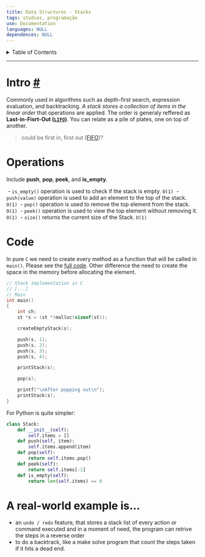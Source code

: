 ```yaml
---
title: Data Structures - Stacks
tags: studies, programação
use: Documentation
languages: NULL
dependences: NULL
---
```


<details> <summary>Table of Contents</summary>

- [Intro #](#intro-)
- [Operations](#operations)
- [Code](#code)
- [A **real-world** example is...](#a-real-world-example-is)

</details>

---

# Intro [#](https://www.techtarget.com/whatis/definition/stack)

Commonly used in algorithms such as depth-first search, expression evaluation, and backtracking. *A stack stores a collection of items in the linear order* that operations are applied. The order is generaly reffered as **Last-in-Fisrt-Out ([`LIFO`](lifo_fifo.md))**. You can relate as a pile of plates, one on top of another.
> could be first in, first out ([FIFO](https://www.techtarget.com/whatis/definition/FIFO-first-in-first-out))?

# Operations

Include **push**, **pop**, **peek**, and **is_empty**.

 - `is_empty()` operation is used to check if the stack is empty. `O(1)`
 - `push(value)` operation is used to add an element to the top of the stack. `O(1)`
 - `pop()` operation is used to remove the top element from the stack. `O(1)`
 - `peek()` operation is used to view the top element without removing it. `O(1)`
 - `size()` returns the current size of the Stack. `O(1)`

# Code

In pure `C` we need to create every method as a function that will be called in `main()`. Please see the [full code](stack_implementation.c).
Other difference the need to create the space in the memory before allocating the element.

```c
// Stack implementation in C
// [...]
// Main
int	main()
{
	int ch;
	st *s = (st *)malloc(sizeof(st));

	createEmptyStack(s);

	push(s, 1);
	push(s, 2);
	push(s, 3);
	push(s, 4);

	printStack(s);

	pop(s);

	printf("\nAfter popping out\n");
	printStack(s);
}
```

For Python is quite simpler:

```python
class Stack:  
	def __init__(self):
		self.items = []
	def push(self, item):
		self.items.append(item)
	def pop(self):
		return self.items.pop()
	def peek(self):
		return self.items[-1]
	def is_empty(self):
		return len(self.items) == 0
```

# A **real-world** example is...
- an `undo / redo` feature, that stores a stack list of every action or command executed and in a moment of need, the program can retrive the steps in a reverse order 
- to do a backtrack, like a make solve program that count the steps taken if it hits a dead end. 
